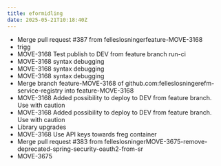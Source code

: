 ```yaml
---
title: eformidling
date: 2025-05-21T10:18:40Z
---
```

- Merge pull request #387 from felleslosningerfeature-MOVE-3168
- trigg
- MOVE-3168 Test publish to DEV from feature branch run-ci
- MOVE-3168 syntax debugging
- MOVE-3168 syntax debugging
- MOVE-3168 syntax debugging
- Merge branch feature-MOVE-3168 of github.com:felleslosningerefm-service-registry into feature-MOVE-3168
- MOVE-3168 Added possibility to deploy to DEV from feature branch. Use with caution
- MOVE-3168 Added possibility to deploy to DEV from feature branch. Use with caution
- Library upgrades
- MOVE-3168 Use API keys towards freg container
- Merge pull request #383 from felleslosningerMOVE-3675-remove-deprecated-spring-security-oauth2-from-sr
- MOVE-3675

